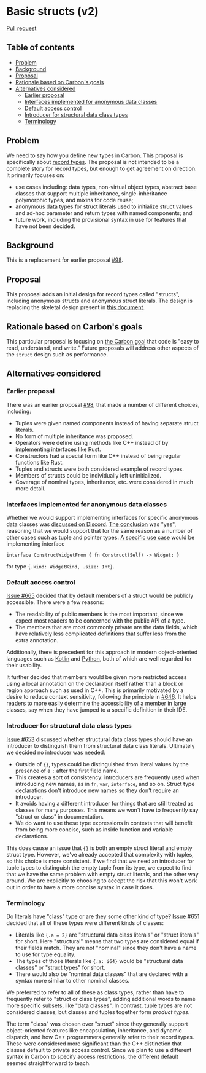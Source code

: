 # Basic structs (v2)

<!--
Part of the Carbon Language project, under the Apache License v2.0 with LLVM
Exceptions. See /LICENSE for license information.
SPDX-License-Identifier: Apache-2.0 WITH LLVM-exception
-->

[Pull request](https://github.com/carbon-language/carbon-lang/pull/561)

<!-- toc -->

## Table of contents

-   [Problem](#problem)
-   [Background](#background)
-   [Proposal](#proposal)
-   [Rationale based on Carbon's goals](#rationale-based-on-carbons-goals)
-   [Alternatives considered](#alternatives-considered)
    -   [Earlier proposal](#earlier-proposal)
    -   [Interfaces implemented for anonymous data classes](#interfaces-implemented-for-anonymous-data-classes)
    -   [Default access control](#default-access-control)
    -   [Introducer for structural data class types](#introducer-for-structural-data-class-types)
    -   [Terminology](#terminology)

<!-- tocstop -->

## Problem

We need to say how you define new types in Carbon. This proposal is specifically
about [record types](<https://en.wikipedia.org/wiki/Record_(computer_science)>).
The proposal is not intended to be a complete story for record types, but enough
to get agreement on direction. It primarily focuses on:

-   use cases including: data types, non-virtual object types, abstract base
    classes that support multiple inheritance, single-inheritance polymorphic
    types, and mixins for code reuse;
-   anonymous data types for struct literals used to initialize struct values
    and ad-hoc parameter and return types with named components; and
-   future work, including the provisional syntax in use for features that have
    not been decided.

## Background

This is a replacement for earlier proposal
[#98](https://github.com/carbon-language/carbon-lang/pull/98).

## Proposal

This proposal adds an initial design for record types called "structs",
including anonymous structs and anonymous struct literals. The design is
replacing the skeletal design present in
[this document](/docs/design/structs.md).

## Rationale based on Carbon's goals

This particular proposal is focusing on
[the Carbon goal](/docs/project/goals.md#code-that-is-easy-to-read-understand-and-write)
that code is "easy to read, understand, and write." Future proposals will
address other aspects of the `struct` design such as performance.

## Alternatives considered

### Earlier proposal

There was an earlier proposal
[#98](https://github.com/carbon-language/carbon-lang/pull/98), that made a
number of different choices, including:

-   Tuples were given named components instead of having separate struct
    literals.
-   No form of multiple inheritance was proposed.
-   Operators were define using methods like C++ instead of by implementing
    interfaces like Rust.
-   Constructors had a special form like C++ instead of being regular functions
    like Rust.
-   Tuples and structs were both considered example of record types.
-   Members of structs could be individually left uninitialized.
-   Coverage of nominal types, inheritance, etc. were considered in much more
    detail.

### Interfaces implemented for anonymous data classes

Whether we would support implementing interfaces for specific anonymous data
classes was
[discussed on Discord](https://discord.com/channels/655572317891461132/709488742942900284/867471671089561643).
[The conclusion](https://discord.com/channels/655572317891461132/709488742942900284/867516894029938710)
was "yes", reasoning that we would support that for the same reason as a number
of other cases such as tuple and pointer types.
[A specific use case](https://discord.com/channels/655572317891461132/709488742942900284/867517209026756630)
would be implementing interface

```
interface ConstructWidgetFrom { fn Construct(Self) -> Widget; }
```

for type `{.kind: WidgetKind, .size: Int}`.

### Default access control

[Issue #665](https://github.com/carbon-language/carbon-lang/issues/665) decided
that by default members of a struct would be publicly accessible. There were a
few reasons:

-   The readability of public members is the most important, since we expect
    most readers to be concerned with the public API of a type.
-   The members that are most commonly private are the data fields, which have
    relatively less complicated definitions that suffer less from the extra
    annotation.

Additionally, there is precedent for this approach in modern object-oriented
languages such as
[Kotlin](https://kotlinlang.org/docs/visibility-modifiers.html) and
[Python](https://docs.python.org/3/tutorial/classes.html), both of which are
well regarded for their usability.

It further decided that members would be given more restricted access using a
local annotation on the declaration itself rather than a block or region
approach such as used in C++. This is primarily motivated by a desire to reduce
context sensitivity, following the principle in
[#646](https://github.com/carbon-language/carbon-lang/pull/646). It helps
readers to more easily determine the accessibility of a member in large classes,
say when they have jumped to a specific definition in their IDE.

### Introducer for structural data class types

[Issue #653](https://github.com/carbon-language/carbon-lang/issues/653)
discussed whether structural data class types should have an introducer to
distinguish them from structural data class literals. Ultimately we decided no
introducer was needed:

-   Outside of `{}`, types could be distinguished from literal values by the
    presence of a `:` after the first field name.
-   This creates a sort of consistency: introducers are frequently used when
    introducing new names, as in `fn`, `var`, `interface`, and so on. Struct
    type declarations don't introduce new names so they don't require an
    introducer.
-   It avoids having a different introducer for things that are still treated as
    classes for many purposes. This means we won't have to frequently say
    "struct or class" in documentation.
-   We do want to use these type expressions in contexts that will benefit from
    being more concise, such as inside function and variable declarations.

This does cause an issue that `{}` is both an empty struct literal and empty
struct type. However, we've already accepted that complexity with tuples, so
this choice is more consistent. If we find that we need an introducer for tuple
types to distinguish the empty tuple from its type, we expect to find that we
have the same problem with empty struct literals, and the other way around. We
are explicitly to choosing to accept the risk that this won't work out in order
to have a more concise syntax in case it does.

### Terminology

Do literals have "class" type or are they some other kind of type?
[Issue #651](https://github.com/carbon-language/carbon-lang/issues/651) decided
that all of these types were different kinds of classes:

-   Literals like `{.a = 2}` are "structural data class literals" or "struct
    literals" for short. Here "structural" means that two types are considered
    equal if their fields match. They are not "nominal" since they don't have a
    name to use for type equality.
-   The types of those literals like `{.a: i64}` would be "structural data
    classes" or "struct types" for short.
-   There would also be "nominal data classes" that are declared with a syntax
    more similar to other nominal classes.

We preferred to refer to all of these as class types, rather than have to
frequently refer to "struct or class types", adding additional words to name
more specific subsets, like "data classes". In contrast, tuple types are not
considered classes, but classes and tuples together form _product types_.

The term "class" was chosen over "struct" since they generally support
object-oriented features like encapsulation, inheritance, and dynamic dispatch,
and how C++ programmers generally refer to their record types. These were
considered more significant than the C++ distinction that classes default to
private access control. Since we plan to use a different syntax in Carbon to
specify access restrictions, the different default seemed straightforward to
teach.
